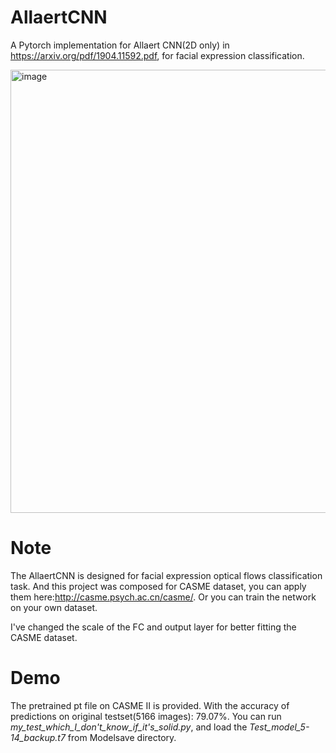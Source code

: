 # AllaertCNN
A Pytorch implementation for Allaert CNN(2D only) in https://arxiv.org/pdf/1904.11592.pdf, for facial expression classification.

<img width="709" alt="image" src="https://github.com/shibbit/AllaertCNN/assets/98523803/c1caebb1-9683-477b-96d4-2e100b2497f9">

# Note
The AllaertCNN is designed for facial expression optical flows classification task. And this project was composed for CASME dataset, you can apply them here:http://casme.psych.ac.cn/casme/. Or you can train the network on your own dataset.

I've changed the scale of the FC and output layer for better fitting the CASME dataset.

# Demo
The pretrained pt file on CASME II is provided. With the accuracy of predictions on original testset(5166 images): 79.07%.
You can run *my_test_which_I_don't_know_if_it's_solid.py*, and load the *Test_model_5-14_backup.t7* from Modelsave directory.
